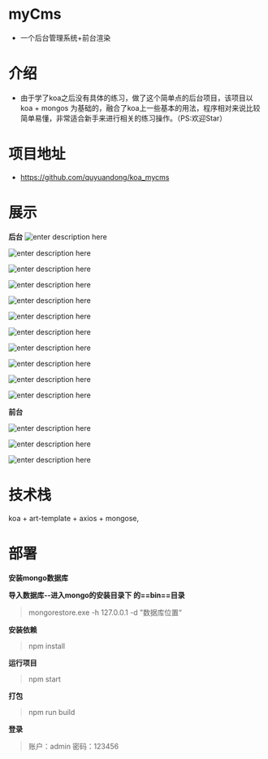 # myCms
* 一个后台管理系统+前台渲染


# 介绍
* 由于学了koa之后没有具体的练习，做了这个简单点的后台项目，该项目以koa + mongos 为基础的，融合了koa上一些基本的用法，程序相对来说比较简单易懂，非常适合新手来进行相关的练习操作。（PS:欢迎Star）
# 项目地址

* <a target="_blank" href="https://github.com/quyuandong/koa_mycms">https://github.com/quyuandong/koa_mycms</a>

# 展示

**后台**
![enter description here](https://gitee.com/qyd_9/nodebook_image/raw/master/小书匠/201993mycms-01.png)

![enter description here](https://gitee.com/qyd_9/nodebook_image/raw/master/小书匠/201993mycms-02.png)

![enter description here](https://gitee.com/qyd_9/nodebook_image/raw/master/小书匠/201993mycms-03.png)


![enter description here](https://gitee.com/qyd_9/nodebook_image/raw/master/小书匠/201993mycms-04.png)


![enter description here](https://gitee.com/qyd_9/nodebook_image/raw/master/小书匠/201993mycms-05.png)

![enter description here](https://gitee.com/qyd_9/nodebook_image/raw/master/小书匠/201993mycms-06.png)


![enter description here](https://gitee.com/qyd_9/nodebook_image/raw/master/小书匠/201993mycms-07.png)


![enter description here](https://gitee.com/qyd_9/nodebook_image/raw/master/小书匠/201993mycms-08.png)



![enter description here](https://gitee.com/qyd_9/nodebook_image/raw/master/小书匠/201993mycms-09.png)

![enter description here](https://gitee.com/qyd_9/nodebook_image/raw/master/小书匠/201993mycms-10.png)


![enter description here](https://gitee.com/qyd_9/nodebook_image/raw/master/小书匠/201993mycms-11.png)




**前台**

![enter description here](https://gitee.com/qyd_9/nodebook_image/raw/master/小书匠/201993mycms-12.png)

![enter description here](https://gitee.com/qyd_9/nodebook_image/raw/master/小书匠/201993mycms-13.png)

![enter description here](https://gitee.com/qyd_9/nodebook_image/raw/master/小书匠/201993mycms-14.png)

# 技术栈
koa + art-template + axios + mongose,



# 部署
**安装mongo数据库**

**导入数据库--进入mongo的安装目录下 的==bin==目录**
> mongorestore.exe -h 127.0.0.1  -d "数据库位置“

**安装依赖**
> npm install

**运行项目**

>npm  start

**打包**
>npm run build

**登录**
>账户：admin
>密码：123456




